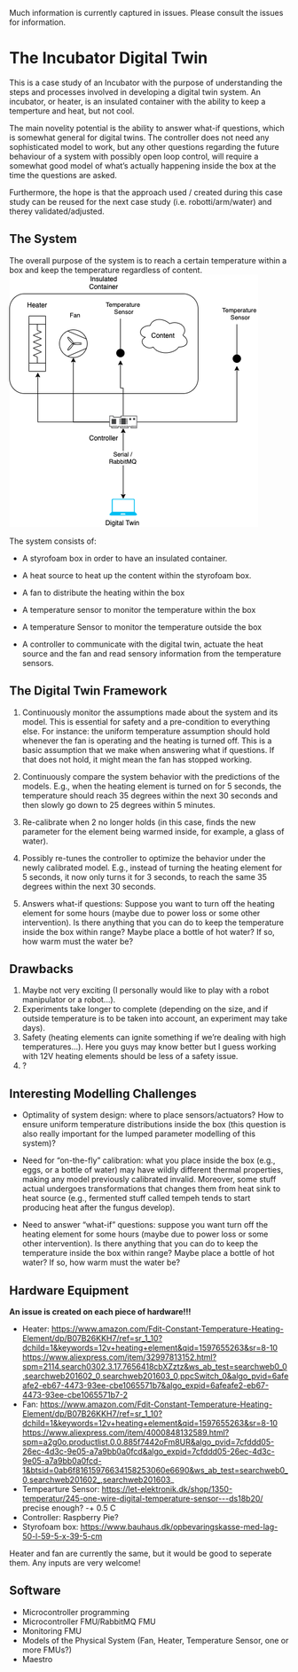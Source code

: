 Much information is currently captured in issues. Please consult the issues for information.

# The Incubator Digital Twin

This is a case study of an Incubator with the purpose of understanding the steps and processes involved in developing a digital twin system.
An incubator, or heater, is an insulated container with the ability to keep a temperture and heat, but not cool.

The main novelity potential is the ability to answer what-if questions, which is somewhat general for digital twins.
The controller does not need any sophisticated model to work, but any other questions regarding the future behaviour of a system with possibly open loop control, will require a somewhat good model of what’s actually happening inside the box at the time the questions are asked.

Furthermore, the hope is that the approach used / created during this case study can be reused for the next case study (i.e. robotti/arm/water) and therey validated/adjusted.

## The System
The overall purpose of the system is to reach a certain temperature within a box and keep the temperature regardless of content.
![Incubator](figures/system.png)

The system consists of:

- A styrofoam box in order to have an insulated container.

- A heat source to heat up the content within the styrofoam box.

- A fan to distribute the heating within the box

- A temperature sensor to monitor the temperature within the box

- A temperature Sensor to monitor the temperature outside the box

- A controller to communicate with the digital twin, actuate the heat source and the fan and read sensory information from the temperature sensors.

## The Digital Twin Framework
1. Continuously monitor the assumptions made about the system and its model. This is essential for safety and a pre-condition to everything else. For instance: the uniform temperature assumption should hold whenever the fan is operating and the heating is turned off. This is a basic assumption that we make when answering what if questions. If that does not hold, it might mean the fan has stopped working.

2. Continuously compare the system behavior with the predictions of the models. E.g., when the heating element is turned on for 5 seconds, the temperature should reach 35 degrees within the next 30 seconds and then slowly go down to 25 degrees within 5 minutes.

3. Re-calibrate when 2 no longer holds (in this case, finds the new parameter for the element being warmed inside, for example, a glass of water).

4. Possibly re-tunes the controller to optimize the behavior under the newly calibrated model. E.g., instead of turning the heating element for 5 seconds, it now only turns it for 3 seconds, to reach the same 35 degrees within the next 30 seconds.

5. Answers what-if questions: Suppose you want to turn off the heating element for some hours (maybe due to power loss or some other intervention). Is there anything that you can do to keep the temperature inside the box within range? Maybe place a bottle of hot water? If so, how warm must the water be?

## Drawbacks
1. Maybe not very exciting (I personally would like to play with a robot manipulator or a robot...).
2. Experiments take longer to complete (depending on the size, and if outside temperature is to be taken into account, an experiment may take days).
3. Safety (heating elements can ignite something if we’re dealing with high temperatures...). Here you guys may know better but I guess working with 12V heating elements should be less of a safety issue.
4. ?

## Interesting Modelling Challenges
- Optimality of system design: where to place sensors/actuators? How to ensure uniform temperature distributions inside the box (this question is also really important for the lumped parameter modelling of this system)?

- Need for “on-the-fly” calibration: what you place inside the box (e.g., eggs, or a bottle of water) may have wildly different thermal properties, making any model previously calibrated invalid. Moreover, some stuff actual undergoes transformations that changes them from heat sink to heat source (e.g., fermented stuff called tempeh tends to start producing heat after the fungus develop).

- Need to answer “what-if” questions: suppose you want turn off the heating element for some hours (maybe due to power loss or some other intervention). Is there anything that you can do to keep the temperature inside the box within range? Maybe place a bottle of hot water? If so, how warm must the water be?

## Hardware Equipment
**An issue is created on each piece of hardware!!!**
- Heater: https://www.amazon.com/Fdit-Constant-Temperature-Heating-Element/dp/B07B26KKH7/ref=sr_1_10?dchild=1&keywords=12v+heating+element&qid=1597655263&sr=8-10
https://www.aliexpress.com/item/32997813152.html?spm=2114.search0302.3.17.7656418cbXZztz&ws_ab_test=searchweb0_0,searchweb201602_0,searchweb201603_0,ppcSwitch_0&algo_pvid=6afeafe2-eb67-4473-93ee-cbe1065571b7&algo_expid=6afeafe2-eb67-4473-93ee-cbe1065571b7-2
- Fan: https://www.amazon.com/Fdit-Constant-Temperature-Heating-Element/dp/B07B26KKH7/ref=sr_1_10?dchild=1&keywords=12v+heating+element&qid=1597655263&sr=8-10
https://www.aliexpress.com/item/4000848132589.html?spm=a2g0o.productlist.0.0.885f7442oFm8UR&algo_pvid=7cfddd05-26ec-4d3c-9e05-a7a9bb0a0fcd&algo_expid=7cfddd05-26ec-4d3c-9e05-a7a9bb0a0fcd-1&btsid=0ab6f81615976634158253060e6690&ws_ab_test=searchweb0_0,searchweb201602_,searchweb201603_
- Tempearture Sensor: https://let-elektronik.dk/shop/1350-temperatur/245-one-wire-digital-temperature-sensor---ds18b20/ precise enough? -+ 0.5 C
- Controller: Raspberry Pie? 
- Styrofoam box: https://www.bauhaus.dk/opbevaringskasse-med-lag-50-l-59-5-x-39-5-cm

Heater and fan are currently the same, but it would be good to seperate them. Any inputs are very welcome!

## Software
- Microcontroller programming
- Microcontroller FMU/RabbitMQ FMU
- Monitoring FMU
- Models of the Physical System (Fan, Heater, Temperature Sensor, one or more FMUs?)
- Maestro 


